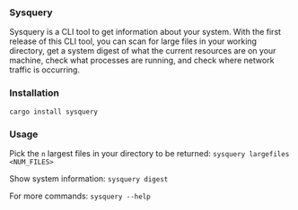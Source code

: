 ### Sysquery

Sysquery is a CLI tool to get information about your system. With the first release of this CLI tool, you can scan for large files in your working directory, get a system digest of what the current resources are on your machine, check what processes are running, and check where network traffic is occurring. 

### Installation

`cargo install sysquery`

### Usage

Pick the `n` largest files in your directory to be returned:
`sysquery largefiles <NUM_FILES>`

Show system information: 
`sysquery digest`

For more commands:
`sysquery --help`

